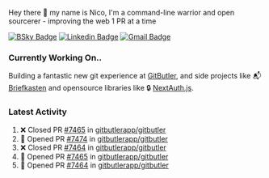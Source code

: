 
Hey there 👋 my name is Nico, I'm a command-line warrior and open sourcerer - improving the web 1 PR at a time

[![BSky Badge](https://img.shields.io/badge/-%20%40ndo.dev%20-%200285FF?style=flat-square&logo=bluesky&color=%23161e27)](https://bsky.app/profile/ndo.dev) [![Linkedin Badge](https://img.shields.io/badge/-ndom91-blue?style=flat-square&logo=Linkedin&logoColor=white&link=https://www.linkedin.com/in/ndom91/)](https://www.linkedin.com/in/ndom91/) [![Gmail Badge](https://img.shields.io/badge/-yo@ndo.dev-c14438?style=flat-square&logo=mail.ru&logoColor=white&link=mailto:yo@ndo.dev)](mailto:yo@ndo.dev)

### Currently Working On..

Building a fantastic new git experience at [GitButler](https://github.com/gitbutlerapp), and side projects like 📬 [Briefkasten](https://briefkastenhq.com) and opensource libraries like 🔒 [NextAuth.js](https://github.com/nextauthjs/next-auth).

<!--START_SECTION_PROFILE_VIEWS:readme-info-->
<!--END_SECTION_PROFILE_VIEWS:readme-info-->

<!--START_SECTION_DAILY_COMMIT:readme-info-->
<!--END_SECTION_DAILY_COMMIT:readme-info-->

<!--START_SECTION_WEEKLY_COMMIT:readme-info-->
<!--END_SECTION_WEEKLY_COMMIT:readme-info-->

### Latest Activity

<!--START_SECTION:activity-->
1. ❌ Closed PR [#7465](https://github.com/gitbutlerapp/gitbutler/pull/7465) in [gitbutlerapp/gitbutler](https://github.com/gitbutlerapp/gitbutler)
2. 💪 Opened PR [#7474](https://github.com/gitbutlerapp/gitbutler/pull/7474) in [gitbutlerapp/gitbutler](https://github.com/gitbutlerapp/gitbutler)
3. ❌ Closed PR [#7464](https://github.com/gitbutlerapp/gitbutler/pull/7464) in [gitbutlerapp/gitbutler](https://github.com/gitbutlerapp/gitbutler)
4. 💪 Opened PR [#7465](https://github.com/gitbutlerapp/gitbutler/pull/7465) in [gitbutlerapp/gitbutler](https://github.com/gitbutlerapp/gitbutler)
5. 💪 Opened PR [#7464](https://github.com/gitbutlerapp/gitbutler/pull/7464) in [gitbutlerapp/gitbutler](https://github.com/gitbutlerapp/gitbutler)
<!--END_SECTION:activity-->
